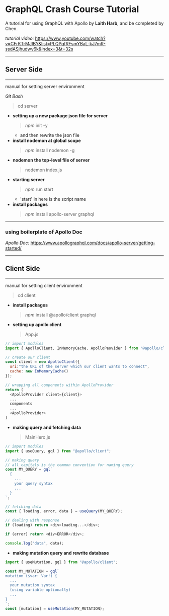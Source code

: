 # GraphQL Crash Course Tutorial

A tutorial for using GraphQL with Apollo by **Laith Harb**, and be completed by Chen.

_tutorial video:_ https://www.youtube.com/watch?v=CFrKTrMJIBY&list=PLQPqfRFsmYBaL-kJ7mR-ssdASjhudwv6k&index=3&t=32s

---

## **Server Side**

---

manual for setting server environment

_Git Bash_

> cd server

- **setting up a new package json file for server**
  > _npm_ init -y
  - and then rewrite the json file
- **install nodemon at global scope**
  > _npm_ install nodemon -g
- **nodemon the top-level file of server**
  > nodemon index.js
- **starting server**
  > _npm_ run start
  - 'start' in here is the script name
- **install packages**
  > _npm_ install apollo-server graphql

---

### using boilerplate of Apollo Doc

_Apollo Doc:_ https://www.apollographql.com/docs/apollo-server/getting-started/

---

## **Client Side**

---

manual for setting client environment

> cd client

- **install packages**

  > _npm_ install @apollo/client graphql

- **setting up apollo client**
  > App.js

```js
// import modules
import { ApolloClient, InMemoryCache, ApolloPeovider } from '@apollo/client'

// create our client
const client = new ApolloClient({
  uri:"the URL of the server which our client wants to connect",
  cache: new InMemoryCache()
});

// wrapping all components within ApolloProvider
return (
  <ApolloProvider client={client}>
  ...
  components
  ...
  <ApolloProvider>
)
```

- **making query and fetching data**
  > MainHero.js

```js
// import modules
import { useQuery, gql } from "@apollo/client";

// making query
// all capitals is the common convention for naming query
const MY_QUERY = gql`
  {
    ...
    your query syntax
    ...
  }
`;

// fetching data
const { loading, error, data } = useQuery(MY_QUERY);

// dealing with response
if (loading) return <div>loading...</div>;

if (error) return <div>ERROR</div>;

console.log("data", data);
```

- **making mutation query and rewrite database**

```js
import { useMutation, gql } from "@apollo/client";

const MY_MUTATION = gql`
mutation ($var: Var!) {
  ...
  your mutation syntax
  (using variable optionally)
  ...
}
`;
const [mutation] = useMutation(MY_MUTATION);
```
